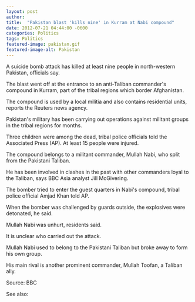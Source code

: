 ```yaml
---
layout: post
author: 
title:  "Pakistan blast 'kills nine' in Kurram at Nabi compound"
date: 2012-07-21 04:44:00 -0600
categories: Politics
tags: Politics
featured-image: pakistan.gif
featured-image-alt: Pakistan
---
```

A suicide bomb attack has killed at least nine people in north-western Pakistan, officials say.

The blast went off at the entrance to an anti-Taliban commander's compound in Kurram, part of the tribal regions which border Afghanistan.

The compound is used by a local militia and also contains residential units, reports the Reuters news agency.

Pakistan's military has been carrying out operations against militant groups in the tribal regions for months.

Three children were among the dead, tribal police officials told the Associated Press (AP). At least 15 people were injured.

The compound belongs to a militant commander, Mullah Nabi, who split from the Pakistani Taliban.

He has been involved in clashes in the past with other commanders loyal to the Taliban, says BBC Asia analyst Jill McGivering.

The bomber tried to enter the guest quarters in Nabi's compound, tribal police official Amjad Khan told AP.

When the bomber was challenged by guards outside, the explosives were detonated, he said.

Mullah Nabi was unhurt, residents said.

It is unclear who carried out the attack.

Mullah Nabi used to belong to the Pakistani Taliban but broke away to form his own group.

His main rival is another prominent commander, Mullah Toofan, a Taliban ally.

Source: BBC

<a href="https://www.bbc.com/news/world-asia-18937158" data-iframely-url></a>

See also: 
<a href="http://thenewworldpost.com/world/2022/02/22/911-sequence.html" data-iframely-url></a>
